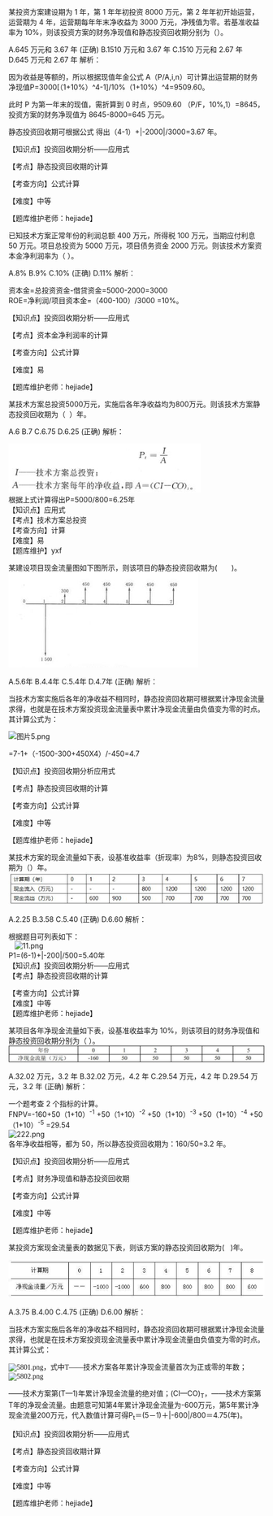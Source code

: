 <p>某投资方案建设期为 1 年，第 1 年年初投资 8000 万元，第 2 年年初开始运营，运营期为 4 年，运营期每年年末净收益为 3000 万元，净残值为零。若基准收益率为 10%，则该投资方案的财务净现值和静态投资回收期分别为（）。</p>
A.645 万元和 3.67 年  (正确)
B.1510 万元和 3.67 年
C.1510 万元和 2.67 年
D.645 万元和 2.67 年
解析：<p>因为收益是等额的，所以根据现值年金公式 A（P/A,i,n）可计算出运营期的财务净现值P=3000[（1+10%）^4-1]/10%（1+10%）^4=9509.60。</p><p>此时 P 为第一年末的现值，需折算到 0 时点，9509.60 （P/F，10%,1）=8645，投资方案的财务净现值为 8645-8000=645 万元。</p><p>静态投资回收期可根据公式 得出（4-1）+|-2000|/3000=3.67 年。</p><p>【知识点】投资回收期分析——应用式</p><p>【考点】静态投资回收期的计算</p><p>【考查方向】公式计算</p><p>【难度】中等</p><p>【题库维护老师：hejiade】</p>
<p>已知技术方案正常年份的利润总额 400 万元，所得税 100 万元，当期应付利息 50 万元。项目总投资为 5000 万元，项目债务资金 2000 万元。则该技术方案资本金净利润率为（ ）。</p>
A.8%
B.9%
C.10%  (正确)
D.11%
解析：<p>资本金=总投资资金-借贷资金=5000-2000=3000 <br/>ROE=净利润/项目资本金=（400-100）/3000 =10%。</p><p>【知识点】投资回收期分析——应用式</p><p>【考点】资本金净利润率的计算</p><p>【考查方向】公式计算</p><p>【难度】易</p><p>【题库维护老师：hejiade】</p>
<p>某技术方案总投资5000万元，实施后各年净收益均为800万元。则该技术方案静态投资回收期为（ &nbsp;）年。</p>
A.6
B.7
C.6.75
D.6.25  (正确)
解析：<p><img src="../二、应用式_images/6379375851844480458695807.png" alt="image.png"/><br/>根据上式计算得出P=5000/800=6.25年<br/>【知识点】应用式<br/>【考点】技术方案总投资<br/>【考查方向】计算<br/>【难度】易<br/>【题库维护】yxf</p>
<p>某建设项目现金流量图如下图所示，则该项目的静态投资回收期为(　　)。<br/><img src="../二、应用式_images/27c6f532-7bc2-4062-9648-76787dba7fa1.png" title="图片3.png"/><br/></p>
A.5.6年
B.4.4年
C.5.4年
D.4.7年  (正确)
解析：<p>    当技术方案实施后各年的净收益不相同时，静态投资回收期可根据累计净现金流量求得，也就是在技术方案投资现金流量表中累计净现金流量由负值变为零的时点。其计算公式为：</p><p>    <img src="http://mtiku.wangxiao.cn/ueditor/net/upload/image/20211207/6377449363546210113367492.png" title="图片5.png" data-catchresult="img_catchSuccess"/><br/></p><p>    =7-1+（-1500-300+450X4）/-450=4.7</p><p>    【知识点】投资回收期分析应用式</p><p>    【考点】静态投资回收期的计算</p><p>    【考查方向】公式计算</p><p>    【难度】中等</p><p>    【题库维护老师：hejiade】</p>
<p>某技术方案的现金流量如下表，设基准收益率（折现率）为8%，则静态投资回收期为（）年。<br/><img title="1142002603559.png" src="../二、应用式_images/dae0f4b0-8df7-4b6e-a1ad-72e7591645b1.png"/></p>
A.2.25
B.3.58
C.5.40  (正确)
D.6.60
解析：<p>根据题目可列表如下：<br/> &nbsp; &nbsp;<img src="http://mtiku.wangxiao.cn/ueditor/net/upload/image/20211207/6377449421278791515925431.png" title="11.png" data-catchresult="img_catchSuccess"/><br/> P1=(6-1)+|-200|/500=5.40年<br/>【知识点】投资回收期分析——应用式<br/>【考点】静态投资回收期的计算</p><p>【考查方向】公式计算<br/>【难度】中等<br/>【题库维护老师：hejiade】</p>
<p>某项目各年净现金流量如下表，设基准收益率为 10%，则该项目的财务净现值和静态投资回收期分别为（ ）。<img title="123.png" src="../二、应用式_images/06effd16-2d04-4456-a5de-56370fec00bc.png"/></p>
A.32.02 万元，3.2 年
B.32.02 万元，4.2 年
C.29.54 万元，4.2 年
D.29.54 万元，3.2 年  (正确)
解析：<p>一个题考查 2 个指标的计算。 <br/>FNPV=-160+50（1+10）<sup>-1</sup> +50（1+10）<sup>-2</sup> +50（1+10）<sup>-3</sup> +50（1+10）<sup>-4</sup> +50（1+10）<sup>-5</sup> =29.54 <br/><img src="http://mtiku.wangxiao.cn/ueditor/net/upload/image/20211207/6377449767451199538160456.png" title="222.png" data-catchresult="img_catchSuccess"/><br/>各年净收益相等，都为 50，所以静态投资回收期为：160/50=3.2 年。</p><p>【知识点】投资回收期分析——应用式</p><p>【考点】财务净现值和静态投资回收期</p><p>【考查方向】公式计算</p><p>【难度】中等</p><p>【题库维护老师：hejiade】</p>
<p>某投资方案现金流量表的数据见下表，则该方案的静态投资回收期为( &nbsp; )年。</p><p><img src="../二、应用式_images/f1f56b4b-ce2e-47d3-a5da-6ffe67c3a4c8.jpg" title="0056.jpg"/></p>
A.3.75
B.4.00
C.4.75  (正确)
D.6.00
解析：<p>当技术方案实施后各年的净收益不相同时，静态投资回收期可根据累计净现金流量求得，也就是在技术方案投资现金流量表中累计净现金流量由负值变为零的时点。其计算公式：<br/></p><p><span style="font-family:宋体;font-size:14px;font-family:宋体;"><img src="http://mtiku.wangxiao.cn/ueditor/net/upload/image/20211208/6377455722279618642858086.png" title="5801.png" data-catchresult="img_catchSuccess"/>，式中T——技术方案各年累计净现金流量首次为正或零的年数；<img src="http://mtiku.wangxiao.cn/ueditor/net/upload/image/20211208/6377455722285858656371411.png" title="5802.png" data-catchresult="img_catchSuccess"/></span></p><p>——技术方案第(T—1)年累计净现金流量的绝对值；(CI—CO)<sub>T</sub>，——技术方案第T年的净现金流量。由题意可知第4年累计净现金流量为-600万元，第5年累计净现金流量200万元，代入数值计算可得P<sub>t</sub>＝(5－1)＋|-600|/800＝4.75(年)。<br/></p><p>【知识点】投资回收期分析——应用式</p><p>【考点】静态投资回收期计算</p><p>【考查方向】公式计算</p><p>【难度】中等</p><p>【题库维护老师：hejiade】</p>
